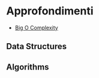 # Approfondimenti
- [Big O Complexity](https://learntocodetogether.com/big-o-cheat-sheet-for-common-data-structures-and-algorithms/)

## Data Structures

## Algorithms
